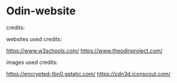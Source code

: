 # Odin-website


credits:

websites used credits:

https://www.w3schools.com/
https://www.theodinproject.com/

images used credits:

https://encrypted-tbn0.gstatic.com/
https://cdn3d.iconscout.com/
